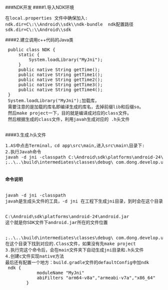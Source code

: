 ###NDK开发
####1.导入NDK环境
<pre>
在local.properties 文件中确保加入:
ndk.dir=C\:\\Android\\sdk\\ndk-bundle  ndk配置路径
sdk.dir=C\:\\Android\\sdk  
</pre>
####2.建立调用c++代码的Java类
<pre>
 public class NDK {
     static {
         System.loadLibrary("MyJni");
     }
     public native String getTime();
     public native String getTime1();
     public native String getTime2();
     public native String getTime3();
     public native String getTime4();
 }
 System.loadLibrary("MyJni");加载库，
 需要注意的是加载的库名即编译生成的库名，去掉前缀lib和后缀so。
 然后make project一下，目的就是编译成对应的class文件。
 然后根据生成的class文件，利用javah生成对应的 .h头文件
 </pre>
####3.生成.h头文件
<pre>
1.AS中点击Terminal，cd app\src\main,进入src\main\目录下:
2.执行Javah命令 
javah -d jni -classpath C:\Android\sdk\platforms\android-24\android.jar
;..\..\build\intermediates\classes\debug\ com.dong.develop.utils.NDK

<h4>命令说明</h4>
javah -d jni -classpath
javah是生成头文件的工具，-d jni 在工程下生成jni目录，到时会在这个目录下建JNI开始的C/C++源文件的。
<br>
C:\Android\sdk\platforms\android-24\android.jar 
这个就是你SDK文件下android.jar所在的文件位置
<br>
;..\..\build\intermediates\classes\debug\ com.dong.develop.utils.NDK
在这个目录下找到对应的.Class文件，如果没有先make project
3.执行完这个命令后，会在main文件夹下自动生成jni目录和.h头文件
4.创建c文件实现native方法
最后还有配置一个地方：build.gradle文件的defaultConfig中加ndk
 ndk {
            moduleName "MyJni"
            abiFilters "arm64-v8a","armeabi-v7a","x86_64"
        }
</pre>

 